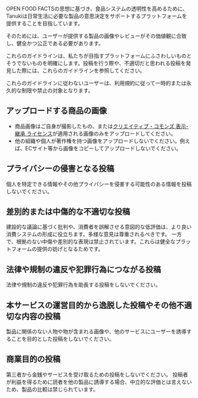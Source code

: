 OPEN FOOD FACTSの思想に基づき、食品システムの透明性を高めるために、Tanukiは日常生活に必要な製品の意思決定をサポートするプラットフォームを提供することを目指しています。

そのためには、ユーザーが提供する製品の画像やレビューがその価値観に合致し、健全かつ公正である必要があります。

これらのガイドラインは、私たちが目指すプラットフォームにふさわしいものとそうでないものを明確にします。投稿を行う際や、不適切だと思われる投稿を発見した際には、これらのガイドラインを参照してください。

これらのガイドラインに従わないユーザーは、利用規約に従って一時的または永久的な制限や禁止の対象となります。

## アップロードする商品の画像

- 商品画像はご自身が撮影したもの、または[クリエイティブ・コモンズ 表示-継承 ライセンス](https://creativecommons.org/licenses/by-sa/4.0/deed.ja)が適用される画像のみをアップロードしてください。
- 他の組織や個人が著作権を持つ画像をアップロードしないでください。例えば、ECサイト等から画像をコピーしてアップロードしないでください。


## プライバシーの侵害となる投稿

個人を特定できる情報やその他プライバシーを侵害する可能性のある情報を投稿しないでください。


## 差別的または中傷的な不適切な投稿

建設的な議論に基づく批判や、消費者を誤解させる意図的な低評価は、より良い消費システムの形成に役立ちます。多様な意見は尊重されるべきです。
一方で、根拠のない中傷や差別的な表現は禁止されています。これらは健全なプラットフォームの提供の妨げとなるためです。


## 法律や規制の違反や犯罪行為につながる投稿

法律や規制の違反や犯罪行為を助長する投稿をしないでください。


## 本サービスの運営目的から逸脱した投稿やその他不適切な内容の投稿

製品に関係のない人物や物が含まれる画像や、他のサービスにユーザーを誘導することを目的とした投稿をしないでください。


## 商業目的の投稿

第三者から金銭やサービスを受け取るための投稿をしないでください。
投稿者が利益を得るために読者を他の製品に誘導する場合、中立的な評価とは言えないため、製品の比較は禁じられています。
